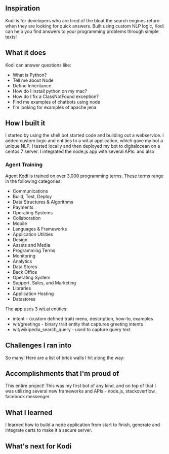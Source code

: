 ## Inspiration
Kodi is for developers who are tired of the bloat the search engines return when they are looking for quick answers. Built using custom NLP logic, Kodi can help you find answers to your programming problems through simple texts!
## What it does
Kodi can answer questions like:
* What is Python?
* Tell me about Node
* Define Inheritance
* How do I install python on my mac?
* How do I fix a ClassNotFound exception?
* Find me examples of chatbots using node
* I'm looking for examples of apache jena


## How I built it

I started by using the shell bot started code and building out a webservice. I added custom logic and entities to a wit.ai application, which gave my bot a unique NLP. I tested locally and then deployed my bot to digitalocean on a centos 7 server. I integrated the node.js app with several APIs: and also
### Agent Training
Agent Kodi is trained on over 3,000 programming terms. These terms range in the following categories: 
* Communications
* Build, Test, Deploy
* Data Structures & Algorithms
* Payments
* Operating Systems
* Collaboration
* Mobile
* Languages & Frameworks
* Application Utilities
* Design
* Assets and Media
* Programming Terms
* Monitoring
* Analytics
* Data Stores
* Back Office
* Operating System
* Support, Sales, and Marketing
* Libraries
* Application Hosting
* Datastores

The app uses 3 wit.ai entities: 
* intent - (custom defined trait) menu, description, how-to, examples
* wit/greetings - binary trait entity that captures greeting intents 
* wit/wikipedia_search_query - used to capture query text


## Challenges I ran into
So many! Here are a list of brick walls I hit along the way:

## Accomplishments that I'm proud of
This entire project! This was my first bot of any kind, and on top of that I was utilizing several new frameworks and APIs - node.js, stackoverflow, facebook messenger. 

## What I learned
I learned how to build a node application from start to finish, generate and integrate certs to make it a secure server.

## What's next for Kodi
